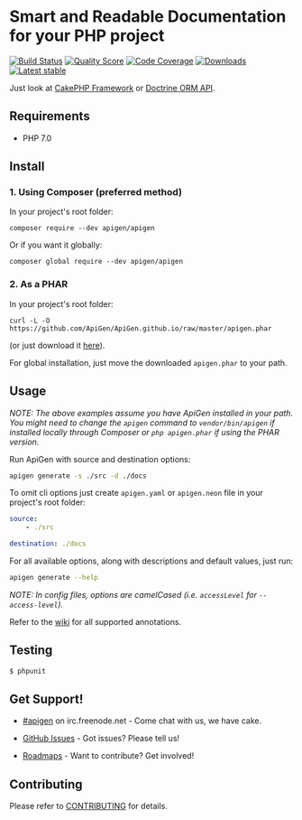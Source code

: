 # Smart and Readable Documentation for your PHP project

[![Build Status](https://img.shields.io/travis/ApiGen/ApiGen/master.svg?style=flat-square)](https://travis-ci.org/ApiGen/ApiGen)
[![Quality Score](https://img.shields.io/scrutinizer/g/ApiGen/ApiGen.svg?style=flat-square)](https://scrutinizer-ci.com/g/ApiGen/ApiGen)
[![Code Coverage](https://img.shields.io/scrutinizer/coverage/g/ApiGen/ApiGen.svg?style=flat-square)](https://scrutinizer-ci.com/g/ApiGen/ApiGen)
[![Downloads](https://img.shields.io/packagist/dt/apigen/apigen.svg?style=flat-square)](https://packagist.org/packages/apigen/apigen)
[![Latest stable](https://img.shields.io/packagist/v/apigen/apigen.svg?style=flat-square)](https://packagist.org/packages/apigen/apigen)


Just look at [CakePHP Framework](http://api.cakephp.org/3.0/) or [Doctrine ORM API](http://www.doctrine-project.org/api/orm/2.4/).


## Requirements

- PHP 7.0


## Install

### 1. Using Composer (preferred method)

In your project's root folder:

```
composer require --dev apigen/apigen
```

Or if you want it globally:

```
composer global require --dev apigen/apigen
```

### 2. As a PHAR

In your project's root folder:

```
curl -L -O https://github.com/ApiGen/ApiGen.github.io/raw/master/apigen.phar
```

(or just download it [here](https://github.com/ApiGen/ApiGen.github.io/raw/master/apigen.phar)).

For global installation, just move the downloaded `apigen.phar` to your path.

## Usage

*NOTE: The above examples assume you have ApiGen installed in your path. You might need to change the
`apigen` command to `vendor/bin/apigen` if installed locally through Composer or `php apigen.phar`
if using the PHAR version.*

Run ApiGen with source and destination options:

```sh
apigen generate -s ./src -d ./docs
```

To omit cli options just create `apigen.yaml` or `apigen.neon` file in your project's root folder:

```yaml
source:
    - ./src

destination: ./docs
```

For all available options, along with descriptions and default values, just run:

```sh
apigen generate --help
```

*NOTE: In config files, options are camelCased (i.e. `accessLevel` for `--access-level`).*

Refer to the [wiki](https://github.com/ApiGen/ApiGen/wiki/supported-annotations) for all supported annotations.

## Testing

```sh
$ phpunit
```

## Get Support!

* [#apigen](http://webchat.freenode.net/?channels=#apigen) on irc.freenode.net - Come chat with us, we have cake.

* [GitHub Issues](https://github.com/ApiGen/ApiGen/issues) - Got issues? Please tell us!

* [Roadmaps](https://github.com/ApiGen/ApiGen/wiki/Roadmaps) - Want to contribute? Get involved!

## Contributing

Please refer to [CONTRIBUTING](https://github.com/apigen/apigen/blob/master/CONTRIBUTING.md) for details.
